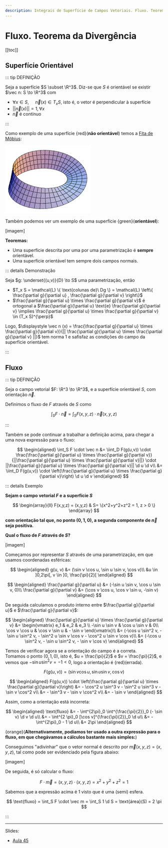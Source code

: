 ```yaml
---
description: Integrais de Superfície de Campos Vetoriais. Fluxo. Teorema da Divergência
---
```


# Fluxo. Teorema da Divergência

[[toc]]

## Superfície Orientável

::: tip DEFINIÇÃO

Seja a superfície $S \subset \R^3$. Diz-se que $S$ é orientável se existir $\vec n: S \to \R^3$ com

- $\forall x \in S$, $\quad \vec n (x) \in T_x S$, isto é, o vetor é perpendicular à superfície
- $|| \vec n (x) || = 1, \forall x$
- $\vec n$ é contínuo

:::

Como exemplo de uma superfície {red}(**não orientável**) temos a [Fita de Möbius](https://en.wikipedia.org/wiki/M%C3%B6bius_strip):

![Fita de Möbius](./assets/0018-fita-de-mobius.png)

Também podemos ver um exemplo de uma superfície {green}(**orientável**):

[imagem]

**Teoremas:**

- Uma superfície descrita por uma por uma parametrização é **sempre** orientável.
- Uma superfície orientável tem sempre dois campos normais.

::: details Demonstração

Seja $g: \underset{(u,v)}{D} \to S$ uma parametrização, então

- $T_x S = \mathcal{L} \{ \text{colunas de}\ Dg \} = \mathcal{L} \left\{ \frac{\partial g}{\partial u} , \frac{\partial g}{\partial v} \right\}$
- $\frac{\partial g}{\partial u} \times \frac{\partial g}{\partial v}$ é ortogonal a $\frac{\partial g}{\partial u} \text{e} \frac{\partial g}{\partial v} \implies \frac{\partial g}{\partial u} \times \frac{\partial g}{\partial v} \in (T_x S)^{\perp}$

Logo, $\displaystyle \vec n (x) = \frac{\frac{\partial g}{\partial u} \times \frac{\partial g}{\partial v}}{|| \frac{\partial g}{\partial u} \times \frac{\partial g}{\partial v} ||}$ tem norma $1$ e safisfaz as condições do campo da superfície orientável.

:::

## Fluxo

::: tip DEFINIÇÃO

Seja o campo vetorial $F: \R^3 \to \R^3$, e a superfície orientável $S$, com orientação $\vec n$.

Definimos o fluxo de $F$ através de $S$ como

$$
\int_S F \cdot \vec n = \int_S F(x,y,z) \cdot \vec n (x,y,z)
$$

:::

Também se pode continuar a trabalhar a definição acima, para chegar a uma nova expressão para o fluxo:

$$
\begin{aligned}
\int_S F \cdot \vec n &= \iint_D F(g(u,v)) \cdot \frac{\frac{\partial g}{\partial u} \times \frac{\partial g}{\partial v}}{||\frac{\partial g}{\partial u} \times \frac{\partial g}{\partial v}||}
\cdot ||\frac{\partial g}{\partial u} \times \frac{\partial g}{\partial v}|| \d u \d v\\
&= \iint_D F(g(u,v)) \cdot \left(\frac{\partial g}{\partial u} \times \frac{\partial g}{\partial v}\right) \d u \d v
\end{aligned}
$$

::: details Exemplo

**Sejam o campo vetorial $F$ e a superfície $S$**

$$
\begin{array}{ll}
F(x,y,z) = (x,y,z) &
S= \{x^2+y^2+z^2 = 1, z > 0 \}
\end{array}
$$

**com orientação tal que, no ponto $(0,1,0)$, a segunda componente de $\vec n$ seja positiva.**

**Qual o fluxo de $F$ através de $S$?**

[imagem]

Começamos por representar $S$ através de uma parametrização, em que usamos coordenadas esféricas:

$$
\begin{aligned}
g(u, v) &= (\sin v \cos u, \sin u \sin v, \cos v)\\
&u \in ]0,2\pi[, v \in ]0, \frac{\pi}{2}[
\end{aligned}
$$

$$
\begin{aligned}
\frac{\partial g}{\partial u} &= (-\sin u \sin v, \cos u \sin v, 0)\\
\frac{\partial g}{\partial v} &= (\cos v \cos u, \cos v \sin u, -\sin v)
\end{aligned}
$$

De seguida calculamos o produto interno entre $\frac{\partial g}{\partial u}$ e $\frac{\partial g}{\partial v}$:

$$
\begin{aligned}
\frac{\partial g}{\partial u} \times \frac{\partial g}{\partial v} &= \begin{vmatrix}
e_1 & e_2 & e_3 \\
-\sin u \sin v & \cos u \sin v & 0\\
\cos v \cos u & \cos v \sin u & - \sin v
\end{vmatrix}\\
&= (-\cos u \sin^2 v, - \sin u \sin^2 v, - \sin^2 u \sin v \cos v - \cos^2 u \sin v \cos v)\\
&= (-\cos u \sin^2 v, - \sin u \sin^2 v, - \sin v \cos v)
\end{aligned}
$$

Temos de verificar agora se a orientação do campo é a correta.  
Tomamos o ponto $(0,1,0)$, isto é, $u = \frac{\pi}{2}$ e $v = \frac{\pi}{2}$, e vemos que
$-\sin u \sin^2 v = -1 < 0$, logo a orientação é {red}(errada).

$$
F(g(u,v)) = (\sin v \cos u, \sin u \sin v, \cos v)
$$

$$
\begin{aligned}
F(g(u,v)) \cdot \left(\frac{\partial g}{\partial u} \times \frac{\partial g}{\partial v}\right)
&= - \cos^2 u \sin^3 v - \sin^2 u \sin^3 v - \sin v \cos^2 v\\
&= - \sin^3 v - \sin v \cos^2 v\\
&= - \sin v
\end{aligned}
$$

Assim, como a orientação está incorreta:

$$
\begin{aligned}
\text{fluxo} &= - \int^{2\pi}_0 \int^{\frac{\pi}{2}}_0 (- \sin v) \d v \d u\\
&= - \int^{2 \pi}_0 [\cos v]^{\frac{\pi}{2}}_0 \d u\\
&= - \int^{2\pi}_0 - 1 \d u\\
&= 2\pi
\end{aligned}
$$

{orange}(**Alternativamente, podíamos ter usado a outra expressão para o fluxo, em que chegávamos a cálculos bastante mais simples:**)

Conseguimos "adivinhar" que o vetor normal é descrito por $\vec m (x,y,z) = (x,y,z)$, tal como pode ser evidenciado pela figura abaixo:

[imagem]

De seguida, é só calcular o fluxo:

$$
F \cdot \vec m = (x,y,z) \cdot (x,y,z) = x^2+ y^2+ z^2 = 1
$$

Sabemos que a expressão acima é 1 visto que é uma (semi) esfera.

$$
\text{fluxo} = \int_S F \cdot \vec m = \int_S 1 \d S = \text{área}(S) = 2 \pi
$$

:::

---

Slides:

- [Aula 45](https://drive.google.com/file/d/1PUIi-kVyklWydOd2nsVZF4xCUKXIVM_V/view?usp=sharing)
